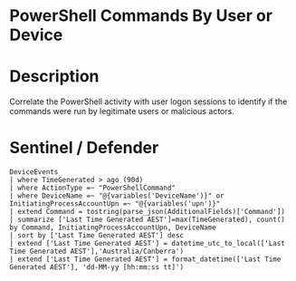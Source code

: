 # PowerShell Commands By User or Device

# Description 
Correlate the PowerShell activity with user logon sessions to identify if the commands were run by legitimate users or malicious actors.

# Sentinel / Defender
```kql
DeviceEvents
| where TimeGenerated > ago (90d)
| where ActionType =~ "PowerShellCommand"
| where DeviceName =~ "@{variables('DeviceName')}" or InitiatingProcessAccountUpn =~ "@{variables('upn')}"
| extend Command = tostring(parse_json(AdditionalFields)['Command'])
| summarize ['Last Time Generated AEST']=max(TimeGenerated), count() by Command, InitiatingProcessAccountUpn, DeviceName
| sort by ['Last Time Generated AEST'] desc
| extend ['Last Time Generated AEST'] = datetime_utc_to_local(['Last Time Generated AEST'],'Australia/Canberra')
| extend ['Last Time Generated AEST'] = format_datetime(['Last Time Generated AEST'], 'dd-MM-yy [hh:mm:ss tt]')
```

